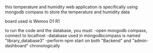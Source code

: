 this temperature and humidity web application is specifically using mongodb compass to store the temperature and humidity data

board used is Wemos D1 R1


to run the code and the database, you must:
-open mongodb compass, connect to localhost
-database used in mongodbcompass is named "library_database3"
-perform npm start on both "Backend" and "admin-dashboard"  chronologically
